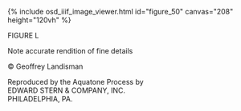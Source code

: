 {% include osd_iiif_image_viewer.html id="figure_50" canvas="208" height="120vh" %}

FIGURE L

Note accurate rendition of fine details 

© Geoffrey Landisman

Reproduced by the Aquatone Process by   
EDWARD STERN & COMPANY, INC.   
PHILADELPHIA, PA. 

